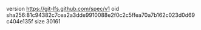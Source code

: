 version https://git-lfs.github.com/spec/v1
oid sha256:81c94382c7cea2a3dde9910088e2f0c2c5ffea70a7b162c023d0d69c404e135f
size 30161
